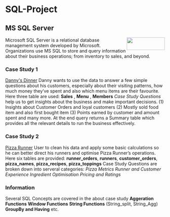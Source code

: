 # SQL-Project
## MS SQL Server
<img align="right" width="120" height="40" src="https://www.google.com/url?sa=i&url=https%3A%2F%2Fwww.toric.com%2Fintegrations%2Fmicrosoft-sql&psig=AOvVaw09Xb4W6vUfMXIdxaTRpXxw&ust=1697794176678000&source=images&cd=vfe&ved=0CBEQjRxqFwoTCMihkKvmgYIDFQAAAAAdAAAAABAE.jpg">
Microsoft SQL Server is a relational database management system developed by Microsoft.
Organizations use MS SQL to store and query information about their business operations;
from inventory to sales, and beyond.

### **Case Study 1**
[Danny's Dinner](https://8weeksqlchallenge.com/case-study-1/)
Danny wants to use the data to answer a few simple questions about his customers, especially about their visiting patterns, how much money they’ve spent and also which menu items are their favourite. 
Here three table are used: **Sales** , **Menu** , **Members**
*Case Study Questions* help us to get insights about the business and make important decisions.
(1) Insights about Customer Orders and loyal customers
(2) Mostly sold food item and also first bought item
(3) Points earned by customer and amount spent
and many more.
At the end query returns a Summary table which provides all the relevant details to run the business effectively.

### **Case Study 2**
[Pizza Runner](https://8weeksqlchallenge.com/case-study-2/)
User to clean his data and apply some basic calculations so he can better direct his runners and optimise Pizza Runner’s operations.
Here six tables are provided: **runner_orders**, **runners**, **customer_orders**, **pizza_names**, **pizza_recipes**, **pizza_toppings**
Case Study Questions are broken down into serveral categories:
*Pizza Metrics*
*Runner and Customer Experience*
*Ingredient Optimisation*
*Pricing and Ratings*

### **Information**
Several SQL Concepts are covered in the about case study
**Aggeration Functions**
**Window Functions**
**String Functions** (String_split, String_Agg)
**GroupBy and Having**
etc.


